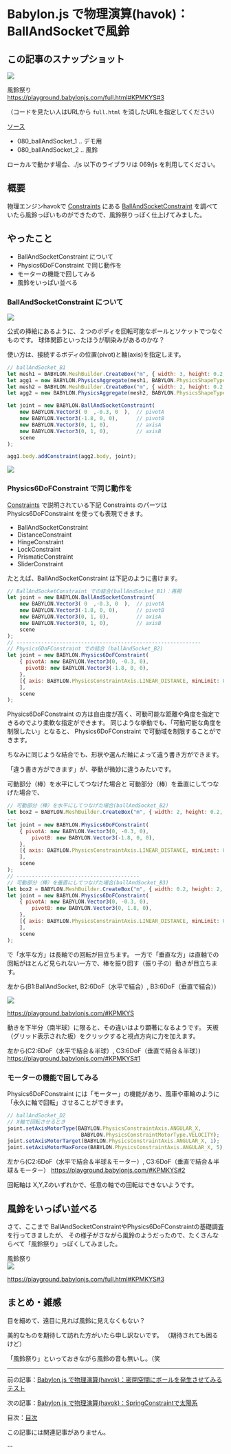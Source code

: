 # Babylon.js で物理演算(havok)：BallAndSocketで風鈴

## この記事のスナップショット

![](080/pic/080_ss_00.jpg)

風鈴祭り  
https://playground.babylonjs.com/full.html#KPMKYS#3

（コードを見たい人はURLから `full.html` を消したURLを指定してください）

[ソース](080/)

- 080_ballAndSocket_1 .. デモ用
- 080_ballAndSocket_2 .. 風鈴

ローカルで動かす場合、./js 以下のライブラリは 069/js を利用してください。

## 概要

物理エンジンhavokで
[Constraints](https://doc.babylonjs.com/features/featuresDeepDive/physics/constraints/)
にある
[BallAndSocketConstraint](https://doc.babylonjs.com/typedoc/classes/BABYLON.BallAndSocketConstraint)
を調べていたら風鈴っぽいものができたので、風鈴祭りっぽく仕上げてみました。

## やったこと

- BallAndSocketConstraint について
- Physics6DoFConstraint で同じ動作を
- モーターの機能で回してみる
- 風鈴をいっぱい並べる

### BallAndSocketConstraint について

![](https://doc.babylonjs.com/img/how_to/physics/ballnsocket.jpg)

公式の挿絵にあるように、２つのボディを回転可能なボールとソケットでつなぐものです。
球体関節といったほうが馴染みがあるのかな？

使い方は、接続するボディの位置(pivot)と軸(axis)を指定します。

```js
// ballAndSocket_B1
let mesh1 = BABYLON.MeshBuilder.CreateBox("m", { width: 3, height: 0.2, depth: 3 }, scene);
let agg1 = new BABYLON.PhysicsAggregate(mesh1, BABYLON.PhysicsShapeType.BOX, { mass: 0, restitution: 1 }, scene);
let mesh2 = BABYLON.MeshBuilder.CreateBox("m", { width: 2, height: 0.2, depth: 0.2 }, scene);
let agg2 = new BABYLON.PhysicsAggregate(mesh2, BABYLON.PhysicsShapeType.BOX, { mass: 1, restitution: 1 }, scene);

let joint = new BABYLON.BallAndSocketConstraint(
    new BABYLON.Vector3( 0  ,-0.3, 0  ),  // pivotA
    new BABYLON.Vector3(-1.8, 0, 0),      // pivotB
    new BABYLON.Vector3(0, 1, 0),         // axisA
    new BABYLON.Vector3(0, 1, 0),         // axisB
    scene
);

agg1.body.addConstraint(agg2.body, joint);
```

![](080/pic/080_ss_11.jpg)


### Physics6DoFConstraint で同じ動作を

[Constraints](https://doc.babylonjs.com/features/featuresDeepDive/physics/constraints/)
で説明されている下記 Constraints のパーツは Physics6DoFConstraint を使っても表現できます。

- BallAndSocketConstraint
- DistanceConstraint
- HingeConstraint
- LockConstraint
- PrismaticConstraint
- SliderConstraint

たとえば、BallAndSocketConstraint は下記のように書けます。

```js
// BallAndSocketConstraint での結合(ballAndSocket_B1)：再掲
let joint = new BABYLON.BallAndSocketConstraint(
    new BABYLON.Vector3( 0  ,-0.3, 0  ),  // pivotA
    new BABYLON.Vector3(-1.8, 0, 0),      // pivotB
    new BABYLON.Vector3(0, 1, 0),         // axisA
    new BABYLON.Vector3(0, 1, 0),         // axisB
    scene
);
// ------------------------------------------------------------
// Physics6DoFConstraint での結合 (ballAndSocket_B2)
let joint = new BABYLON.Physics6DoFConstraint(
    { pivotA: new BABYLON.Vector3(0, -0.3, 0),
      pivotB: new BABYLON.Vector3(-1.8, 0, 0),
    },
    [{ axis: BABYLON.PhysicsConstraintAxis.LINEAR_DISTANCE, minLimit: 0, maxLimit: 0, },
    ],
    scene
);
```

Physics6DoFConstraint の方は自由度が高く、可動可能な距離や角度を指定できるのでより柔軟な指定ができます。
同じような挙動でも、「可動可能な角度を制限したい」となると、
Physics6DoFConstraint で可動域を制限することができます。

ちなみに同じような結合でも、形状や選んだ軸によって違う書き方ができます。

「違う書き方ができます」が、挙動が微妙に違うみたいです。

可動部分（棒）を水平にしてつなげた場合と
可動部分（棒）を垂直にしてつなげた場合で、
```js
// 可動部分（棒）を水平にしてつなげた場合(ballAndSocket_B2)
let box2 = BABYLON.MeshBuilder.CreateBox("m", { width: 2, height: 0.2, depth: 0.2 }, scene);
...
let joint = new BABYLON.Physics6DoFConstraint(
    { pivotA: new BABYLON.Vector3(0, -0.3, 0),
        pivotB: new BABYLON.Vector3(-1.8, 0, 0),
    },
    [{ axis: BABYLON.PhysicsConstraintAxis.LINEAR_DISTANCE, minLimit: 0, maxLimit: 0, },
    ],
    scene
);
// ----------------------------------------
// 可動部分（棒）を垂直にしてつなげた場合(ballAndSocket_B3)
let box2 = BABYLON.MeshBuilder.CreateBox("m", { width: 0.2, height: 2, depth: 0.2 }, scene);
let joint = new BABYLON.Physics6DoFConstraint(
    { pivotA: new BABYLON.Vector3(0, -0.3, 0),
        pivotB: new BABYLON.Vector3(0, 1.8, 0),
    },
    [{ axis: BABYLON.PhysicsConstraintAxis.LINEAR_DISTANCE, minLimit: 0, maxLimit: 0, },
    ],
    scene
);
```

で「水平な方」は長軸での回転が目立ちます。
一方で「垂直な方」は直軸での回転がほとんど見られない一方で、棒を振り回す（振り子の）動きが目立ちます。

左から(B1:BallAndSocket, B2:6DoF（水平で結合）, B3:6DoF（垂直で結合）)

![](080/pic/080_ss_12.jpg)

https://playground.babylonjs.com/#KPMKYS


動きを下半分（南半球）に限ると、その違いはより顕著になるようです。
天板（グリッド表示された板）をクリックすると視点方向に力を加えます。

左から(C2:6DoF（水平で結合＆半球）, C3:6DoF（垂直で結合＆半球）)
https://playground.babylonjs.com/#KPMKYS#1

### モーターの機能で回してみる

Physics6DoFConstraint には「モーター」の機能があり、風車や車輪のように「永久に軸で回転」させることができます。


```js
// ballAndSocket_D2
// X軸で回転させるとき
joint.setAxisMotorType(BABYLON.PhysicsConstraintAxis.ANGULAR_X,
                        BABYLON.PhysicsConstraintMotorType.VELOCITY);
joint.setAxisMotorTarget(BABYLON.PhysicsConstraintAxis.ANGULAR_X, 1);
joint.setAxisMotorMaxForce(BABYLON.PhysicsConstraintAxis.ANGULAR_X, 5);
```

左から(C2:6DoF（水平で結合＆半球＆モーター）, C3:6DoF（垂直で結合＆半球＆モーター）
https://playground.babylonjs.com/#KPMKYS#2

回転軸は X,Y,Zのいずれかで、任意の軸での回転はできないようです。

## 風鈴をいっぱい並べる

さて、ここまで
BallAndSocketConstraintやPhysics6DoFConstraintの基礎調査を行ってきましたが、
その様子がさながら風鈴のようだったので、たくさんならべて「風鈴祭り」っぽくしてみました。

風鈴祭り  
![](080/pic/080_ss_00.jpg)

https://playground.babylonjs.com/full.html#KPMKYS#3

## まとめ・雑感

目を細めて、遠目に見れば風鈴に見えなくもない？

美的なものを期待して訪れた方がいたら申し訳ないです。
（期待されても困るけど）

「風鈴祭り」といっておきながら風鈴の音も無いし。（笑


------------------------------------------------------------

前の記事：[Babylon.js で物理演算(havok)：密閉空間にボールを発生させてみるテスト](079.md)

次の記事：[Babylon.js で物理演算(havok)：SpringConstraintで太陽系](081.md)

目次：[目次](000.md)

この記事には関連記事がありません。

--
